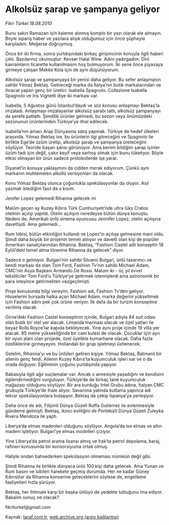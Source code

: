 # Alkolsüz şarap ve şampanya geliyor

*Fikri Türkel 18.08.2010*

<div class="yazi"><p>Bunu sakın Ramazan için kaleme alınmış komplo bir yazı olarak ele almayın. Böyle sipariş haber ve yazılara alışık olduğumuz için önce şüpheyle karşıladım. Meğerse doğruymuş. </p>
<p>Önce bir iki firma, sonra yurtdışındaki birkaç girişimcinin konuyla ilgili haberi çıktı. Bazılarınız okumuştur: Kevser Halal Wine. Adını yadırgadım. Dinî kavramların ticarette kullanılmasını hoş bulmuyorum. İki sene önce piyasaya girmeye çalışan Mekke Kola için de aynı düşünüyorum. </p>
<p>Alkolsüz şarap ve şampanyaya bir yenisi daha geliyor. Bu sefer anlaşmanın sahibi Yılmaz Bektaş. Getireceği marka da İtalya’nın butik markalarından ve ihracat yapan genç bir üretici: Isabella Spagnolo. Collezione Isabella Spagnolo ve Iris Vignetti diye iki markası var. </p>
<p>İsabella, 5 Ağustos günü İstanbul’daydı ve söz konusu anlaşmayı Bektaş’la imzaladı. Anlaşmayı imzalayanlar alkolsüz şarabı tattı, alkolsüz şampanyayı da şerefe patlattı. Şimdilik ürünler gelmedi, bu sezon veya önümüzdeki sezonunun ürünlerinden Türkiye’ye ithal edilecek.</p>
<p>Isabella’nın amacı Arap Dünyasına satış yapmak. Türkiye de hedef ülkeleri arasında. Yılmaz Bektaş ise, bu ürünlerin ilgi göreceğini ve Spagnolo ile birlikte Ege’de üzüm üretip, alkolsüz şarap ve şampanya üreteceğini söylüyor. Teoride başarı şansı görünüyor. Ama benim bildiğim şarap içinler üzüm tadı için değil, çakır keyif veya sarhoş olmak için bunu tüketiyor. Böyle etkisi olmayan bir ürün sadece protokollerde işe yarar.</p>
<p>Diyanet’in konuya yaklaşımını da cidden merak ediyorum. Çünkü aynı markanın muhtemelen alkollü versiyonları da olacak.</p>
<p>Konu Yılmaz Bektaş olunca çoğunlukla spekülasyonlar da oluyor. Asıl yazmak istediğim fasıl da o kısım.</p>
<p>Jenifer Lopez gelemedi Rihanna gelecek mi</p>
<p>Malûm geçen ay Kuzey Kıbrıs Türk Cumhuriyeti’nde ultra lüks Cratos otelinin açılışı yapıldı. Otelin açılışını neredeyse bütün dünya konuştu. Nedeni de; Amerikalı ünlü sinema oyuncusu Jennifer Lopez, otelin açılışına davetliydi. Ama gelemedi…</p>
<p>Rum lobisi, bütün etkinliğini kullandı ve Lopez’in açılışa gelmesine mani oldu. Şimdi daha büyük bir projenin temeli atılıyor ve davetli olan kişi de popüler Amerikan sanatçılarından Rihanna. Bektaş, “Fashion Castel adlı konseptin 18 Eylül’deki temel atma törenine Rihanna da gelecek” diyor.</p>
<p>Sadece o gelmiyor. Bulgari’nin sahibi Silvano Bulgari, ünlü tasarımcı ve kendi markası da olan Tom Ford, Fashion Tv’nin sahibi Michael Adam, CMC’nin Asya Başkanı Armando De Rossi. Malum iki - üç yıl evvel tekstilciler Tom Ford’u Türkiye’ye getirmek istemişlerdi ama astronomik bir para isteyince getirmekten vazgeçilmişti. </p>
<p>Proje konusunda bilgi vereyim. Fashion adı, Fashion Tv’den geliyor. Hisselerini borsada halka açan Michael Adam, marka değerini yükseltmek için Fashion adını pek çok ürüne veriyor. İlk defa da bir turizm konseptine verilmiş olacak. </p>
<p>Girne’deki Fashion Castel konseptinin içinde, Bulgari adıyla 84 suit odası olan butik bir otel yer alacak. Limanda marinası olacak ve özel yatları ile beyaz Rolls Royce’lar kapıda bekleyecek. Yine aynı proje içinde 19 villa yer alacak. 85 metre yüksekliğinde bir cam kulesi de olacak. Çocuklar için ayrı bir oyun alanı olan projede, özel üyelikle kumarhane olacak. Daha fazla özelliklerine girmeyeyim. Hollandalı bir grup işletmeyi üstlenecek. </p>
<p>Gelelim, Rihanna’yı ve bu ünlüleri getiren kişiye. Yılmaz Bektaş, Batmanlı bir ailenin genç ferdi. Ailenin Kuzey Kıbrıs’ta kuyumculuk işleri var ve o da orada doğuyor. Eğitiminin çoğunu yurtdışında yapıyor. </p>
<p>Babasıyla ilgili ağır suçlamalar var. Ancak o annesiyle yaşadığını ve kendisini ilgilendirmediğini vurguluyor. Türkiye’de de birkaç tane kuyumculuk mağazası olduğunu söylüyor. Bir ara kurduğu Intel Grubu adına, İtalyan CMC grubuyla Türkiye’de ihale alıyor. Savarona yatında kutlama yapınca adı tekrar spekülasyonlara bulaşıyor. Bektaş da çekip İspanya’ya yerleşiyor.</p>
<p>Daha önce de adı, Filipinli Dünya Güzeli Ruffa Gutierrez ile evlenmesiyle gündeme gelmişti. Bektaş, ikinci evliliğini de Portekizli Dünya Güzeli Zuleyka Rıvera Mendoza ile yaptı. </p>
<p>Liberya’da elmas madenleri olduğunu söylüyor. Angola’da ise elmas ve altın madeni işletiyor. Bulgari’ye elmas modelleri çiziyor. </p>
<p>Yine Liberya’da petrol arama lisansı almış ve Irak’ta petrol depolama, baraj, rafineri konusunda bir konsorsiyuma ortak olmuş. </p>
<p>Haliyle ondan bahsederken spekülasyon olmaması mümkün değil gibi.</p>
<p>Şimdi Rihanna ile birlikte dünyaca ünlü 100 kişi daha gelecek. Ama Yunan ve Rum basını ve lobileri harekete geçmiş durumda. Her ne kadar Güney Kıbrıslılar da Rihanna konserine geleceklerini söylese de, engelleme faaliyetleri hızla yürüyor.</p>
<p>Bektaş, her ihtimale karşı bir başka ünlüyü de yedekte tuttuğunu ima ediyor. Bakalım sonuç ne olacak?</p>
<p>fikriturkel@gmail.com<br/></p></div>

Kaynak: [taraf.com.tr](http://www.taraf.com.tr:80/fikri-turkel/makale-alkolsuz-sarap-ve-sampanya-geliyor.htm), [web.archive.org (arşiv bağlantısı)](http://web.archive.org/web/20100821113326/http://www.taraf.com.tr:80/fikri-turkel/makale-alkolsuz-sarap-ve-sampanya-geliyor.htm)
